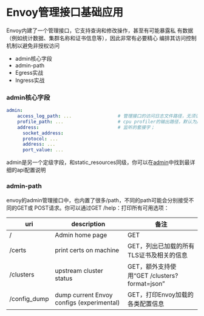 # Envoy管理接口基础应用
Envoy内建了一个管理接口，它支持查询和修改操作，甚至有可能暴露私 有数据（例如统计数据、集群名称和证书信息等），因此非常有必要精心 编排其访问控制机制以避免非授权访问
 
- admin核心字段
- admin-path
- Egress实战
- Ingress实战

### admin核心字段
```yaml
admin:
    access_log_path: ...                 # 管理接口的访问日志文件路径，无须记录访问日志时使用/dev/null；
    profile_path: ...                    # cpu profiler的输出路径，默认为/var/log/envoy/envoy.prof；
    address:                             # 监听的套接字；
      socket_address: 
      protocol: ...
      address: ...
      port_value: ...
```

admin是另一个定级字段，和static_resources同级，你可以在[admin](https://www.envoyproxy.io/docs/envoy/latest/api-v2/admin/admin)中找到最详细的api配置说明

### admin-path

envoy的admin管理接口中，也内置了很多/path，不同的path可能会分别接受不同的GET或 POST请求。你可以通过GET /help：打印所有可用选项：

uri | description | 备注
---- | ----- | ----- 
/ | Admin home page | GET
/certs | print certs on machine | GET，列出已加载的所有TLS证书及相关的信息
/clusters | upstream cluster status | GET，额外支持使用“GET /clusters?format=json”
/config_dump | dump current Envoy configs (experimental) | GET，打印Envoy加载的各类配置信息
